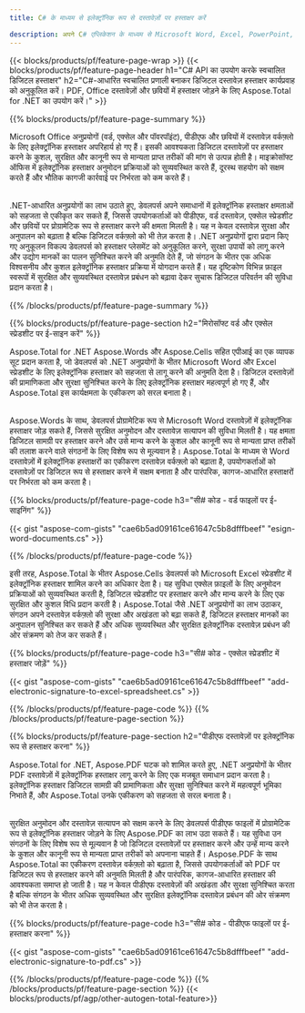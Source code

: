 ```yaml
---
title: C# के माध्यम से इलेक्ट्रॉनिक रूप से दस्तावेज़ों पर हस्ताक्षर करें 

description: अपने C# एप्लिकेशन के माध्यम से Microsoft Word, Excel, PowerPoint, PDF और Images सहित फ़ाइलों पर हस्ताक्षर करने के लिए डिजिटल हस्ताक्षर का उपयोग करें। ऐप के माध्यम से ऑनलाइन ई-हस्ताक्षर जोड़ें।
---
```


{{< blocks/products/pf/feature-page-wrap >}}
{{< blocks/products/pf/feature-page-header h1="C# API का उपयोग करके स्वचालित डिजिटल हस्ताक्षर" h2="C#-आधारित स्वचालित प्रणाली बनाकर डिजिटल दस्तावेज़ हस्ताक्षर कार्यप्रवाह को अनुकूलित करें। PDF, Office दस्तावेज़ों और छवियों में हस्ताक्षर जोड़ने के लिए Aspose.Total for .NET का उपयोग करें।" >}}

{{% blocks/products/pf/feature-page-summary %}}

Microsoft Office अनुप्रयोगों (वर्ड, एक्सेल और पॉवरपॉइंट), पीडीएफ और छवियों में दस्तावेज़ वर्कफ़्लो के लिए इलेक्ट्रॉनिक हस्ताक्षर अपरिहार्य हो गए हैं। इसकी आवश्यकता डिजिटल दस्तावेज़ों पर हस्ताक्षर करने के कुशल, सुरक्षित और कानूनी रूप से मान्यता प्राप्त तरीकों की मांग से उत्पन्न होती है। माइक्रोसॉफ्ट ऑफिस में इलेक्ट्रॉनिक हस्ताक्षर अनुमोदन प्रक्रियाओं को सुव्यवस्थित करते हैं, दूरस्थ सहयोग को सक्षम करते हैं और भौतिक कागजी कार्रवाई पर निर्भरता को कम करते हैं। <br /><br />

.NET-आधारित अनुप्रयोगों का लाभ उठाते हुए, डेवलपर्स अपने समाधानों में इलेक्ट्रॉनिक हस्ताक्षर क्षमताओं को सहजता से एकीकृत कर सकते हैं, जिससे उपयोगकर्ताओं को पीडीएफ, वर्ड दस्तावेज़, एक्सेल स्प्रेडशीट और छवियों पर प्रोग्रामेटिक रूप से हस्ताक्षर करने की क्षमता मिलती है। यह न केवल दस्तावेज़ सुरक्षा और अनुपालन को बढ़ाता है बल्कि डिजिटल वर्कफ़्लो को भी तेज़ करता है। .NET अनुप्रयोगों द्वारा प्रदान किए गए अनुकूलन विकल्प डेवलपर्स को हस्ताक्षर प्लेसमेंट को अनुकूलित करने, सुरक्षा उपायों को लागू करने और उद्योग मानकों का पालन सुनिश्चित करने की अनुमति देते हैं, जो संगठन के भीतर एक अधिक विश्वसनीय और कुशल इलेक्ट्रॉनिक हस्ताक्षर प्रक्रिया में योगदान करते हैं। यह दृष्टिकोण विभिन्न फ़ाइल स्वरूपों में सुरक्षित और सुव्यवस्थित दस्तावेज़ प्रबंधन को बढ़ावा देकर सुचारू डिजिटल परिवर्तन की सुविधा प्रदान करता है। 

{{% /blocks/products/pf/feature-page-summary  %}}

{{% blocks/products/pf/feature-page-section  h2="मिरोसॉफ्ट वर्ड और एक्सेल स्प्रेडशीट पर ई-साइन करें" %}}

Aspose.Total for .NET Aspose.Words और Aspose.Cells सहित एपीआई का एक व्यापक सूट प्रदान करता है, जो डेवलपर्स को .NET अनुप्रयोगों के भीतर Microsoft Word और Excel स्प्रेडशीट के लिए इलेक्ट्रॉनिक हस्ताक्षर को सहजता से लागू करने की अनुमति देता है। डिजिटल दस्तावेज़ों की प्रामाणिकता और सुरक्षा सुनिश्चित करने के लिए इलेक्ट्रॉनिक हस्ताक्षर महत्वपूर्ण हो गए हैं, और Aspose.Total इस कार्यक्षमता के एकीकरण को सरल बनाता है।<br /><br />

Aspose.Words के साथ, डेवलपर्स प्रोग्रामेटिक रूप से Microsoft Word दस्तावेज़ों में इलेक्ट्रॉनिक हस्ताक्षर जोड़ सकते हैं, जिससे सुरक्षित अनुमोदन और दस्तावेज़ सत्यापन की सुविधा मिलती है। यह क्षमता डिजिटल सामग्री पर हस्ताक्षर करने और उसे मान्य करने के कुशल और कानूनी रूप से मान्यता प्राप्त तरीकों की तलाश करने वाले संगठनों के लिए विशेष रूप से मूल्यवान है। Aspose.Total के माध्यम से Word दस्तावेज़ों में इलेक्ट्रॉनिक हस्ताक्षरों का एकीकरण दस्तावेज़ वर्कफ़्लो को बढ़ाता है, उपयोगकर्ताओं को दस्तावेज़ों पर डिजिटल रूप से हस्ताक्षर करने में सक्षम बनाता है और पारंपरिक, कागज-आधारित हस्ताक्षरों पर निर्भरता को कम करता है।

{{% blocks/products/pf/feature-page-code h3="सी# कोड - वर्ड फाइलों पर ई-साइनिंग" %}}

{{< gist "aspose-com-gists" "cae6b5ad09161ce61647c5b8dfffbeef" "esign-word-documents.cs" >}}

{{% /blocks/products/pf/feature-page-code  %}}

इसी तरह, Aspose.Total के भीतर Aspose.Cells डेवलपर्स को Microsoft Excel स्प्रेडशीट में इलेक्ट्रॉनिक हस्ताक्षर शामिल करने का अधिकार देता है। यह सुविधा एक्सेल फ़ाइलों के लिए अनुमोदन प्रक्रियाओं को सुव्यवस्थित करती है, डिजिटल स्प्रेडशीट पर हस्ताक्षर करने और मान्य करने के लिए एक सुरक्षित और कुशल विधि प्रदान करती है। Aspose.Total जैसे .NET अनुप्रयोगों का लाभ उठाकर, संगठन अपने दस्तावेज़ वर्कफ़्लो की सुरक्षा और अखंडता को बढ़ा सकते हैं, डिजिटल हस्ताक्षर मानकों का अनुपालन सुनिश्चित कर सकते हैं और अधिक सुव्यवस्थित और सुरक्षित इलेक्ट्रॉनिक दस्तावेज़ प्रबंधन की ओर संक्रमण को तेज कर सकते हैं।


{{% blocks/products/pf/feature-page-code h3="सी# कोड - एक्सेल स्प्रेडशीट में हस्ताक्षर जोड़ें" %}}

{{< gist "aspose-com-gists" "cae6b5ad09161ce61647c5b8dfffbeef" "add-electronic-signature-to-excel-spreadsheet.cs" >}}

{{% /blocks/products/pf/feature-page-code  %}}
{{% /blocks/products/pf/feature-page-section %}}

{{% blocks/products/pf/feature-page-section  h2="पीडीएफ दस्तावेज़ों पर इलेक्ट्रॉनिक रूप से हस्ताक्षर करना" %}}

Aspose.Total for .NET, Aspose.PDF घटक को शामिल करते हुए, .NET अनुप्रयोगों के भीतर PDF दस्तावेज़ों में इलेक्ट्रॉनिक हस्ताक्षर लागू करने के लिए एक मजबूत समाधान प्रदान करता है। इलेक्ट्रॉनिक हस्ताक्षर डिजिटल सामग्री की प्रामाणिकता और सुरक्षा सुनिश्चित करने में महत्वपूर्ण भूमिका निभाते हैं, और Aspose.Total उनके एकीकरण को सहजता से सरल बनाता है।<br /><br />

सुरक्षित अनुमोदन और दस्तावेज़ सत्यापन को सक्षम करने के लिए डेवलपर्स पीडीएफ फाइलों में प्रोग्रामेटिक रूप से इलेक्ट्रॉनिक हस्ताक्षर जोड़ने के लिए Aspose.PDF का लाभ उठा सकते हैं। यह सुविधा उन संगठनों के लिए विशेष रूप से मूल्यवान है जो डिजिटल दस्तावेज़ों पर हस्ताक्षर करने और उन्हें मान्य करने के कुशल और कानूनी रूप से मान्यता प्राप्त तरीकों को अपनाना चाहते हैं। Aspose.PDF के साथ Aspose.Total का एकीकरण दस्तावेज़ वर्कफ़्लो को बढ़ाता है, जिससे उपयोगकर्ताओं को PDF पर डिजिटल रूप से हस्ताक्षर करने की अनुमति मिलती है और पारंपरिक, कागज-आधारित हस्ताक्षर की आवश्यकता समाप्त हो जाती है। यह न केवल पीडीएफ दस्तावेज़ों की अखंडता और सुरक्षा सुनिश्चित करता है बल्कि संगठन के भीतर अधिक सुव्यवस्थित और सुरक्षित इलेक्ट्रॉनिक दस्तावेज़ प्रबंधन की ओर संक्रमण को भी तेज करता है।

{{% blocks/products/pf/feature-page-code h3="सी# कोड - पीडीएफ फाइलों पर ई-हस्ताक्षर करना" %}}

{{< gist "aspose-com-gists" "cae6b5ad09161ce61647c5b8dfffbeef" "add-electronic-signature-to-pdf.cs" >}}

{{% /blocks/products/pf/feature-page-code  %}}
{{% /blocks/products/pf/feature-page-section %}}
{{< blocks/products/pf/agp/other-autogen-total-feature>}}